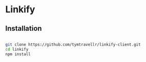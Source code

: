 # Linkify

## Installation

```bash

git clone https://github.com/tymtravellr/linkify-client.git
cd linkify
npm install

```
